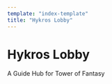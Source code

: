 ```yaml
---
template: "index-template"
title: "Hykros Lobby"
---
```




# Hykros Lobby 

A Guide Hub for Tower of Fantasy
